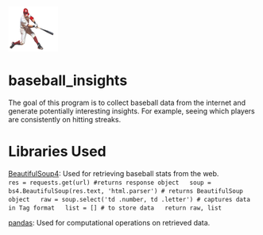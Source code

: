 <img src='photos/baseball_player.png' alt='baseball player' style='width: 100px; height: 90px'>

# baseball_insights
The goal of this program is to collect baseball data from the internet and generate
potentially interesting insights. For example, seeing which players are consistently on hitting streaks.

# Libraries Used
[BeautifulSoup4](https://pypi.org/project/beautifulsoup4/): Used for retrieving baseball stats from the web.
<br>
`res = requests.get(url) #returns response object  
soup = bs4.BeautifulSoup(res.text, 'html.parser') # returns BeautifulSoup object  
raw = soup.select('td .number, td .letter') # captures data in Tag format  
list = [] # to store data  
return raw, list`

[pandas](https://pandas.pydata.org/docs/): Used for computational operations on retrieved data.